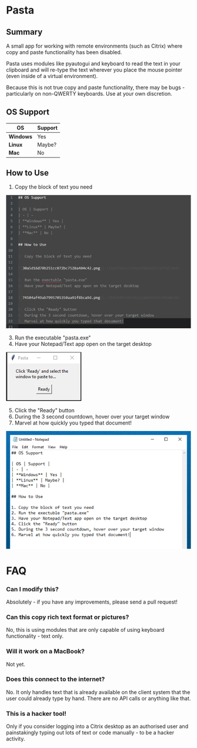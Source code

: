 # Pasta

## Summary

A small app for working with remote environments (such as Citrix) where copy and paste functionality has been disabled.

Pasta uses modules like pyautogui and keyboard to read the text in your clipboard and will re-type the text wherever you place the mouse pointer (even inside of a virtual environment).

Because this is not true copy and paste functionality, there may be bugs - particularly on non-QWERTY keyboards. Use at your own discretion.

## OS Support

| OS | Support |
| - | -
| **Windows** | Yes |
| **Linux** | Maybe? |
| **Mac** | No |

## How to Use

1. Copy the block of text you need

![Copy Text](../images/4c91b4ec95d542dab9234bc67db414c7.png?raw=true)

3. Run the executable "pasta.exe"
4. Have your Notepad/Text app open on the target desktop

![Ready to Paste](../images/2bf244f3161541a1a0a0949e5f0a0b18.png?raw=true)

5. Click the "Ready" button
6. During the 3 second countdown, hover over your target window
7. Marvel at how quickly you typed that document!

![Marvel](../images/f1956e3209c5413ba13db32ccc0581f4.png?raw=true)

# FAQ

### Can I modify this?

Absolutely - if you have any improvements, please send a pull request!

### Can this copy rich text format or pictures?

No, this is using modules that are only capable of using keyboard functionality - text only.

### Will it work on a MacBook?

Not yet.

### Does this connect to the internet?

No. It only handles text that is already available on the client system that the user could already type by hand. There are no API calls or anything like that.

### This is a hacker tool!

Only if you consider logging into a Citrix desktop as an authorised user and painstakingly typing out lots of text or code manually - to be a hacker activity.
